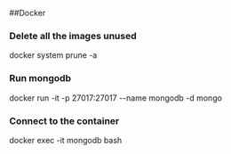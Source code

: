 ##Docker

### Delete all the images unused
docker system prune -a

### Run mongodb
docker run -it -p 27017:27017 --name mongodb -d mongo

### Connect to the container
docker exec -it mongodb bash
